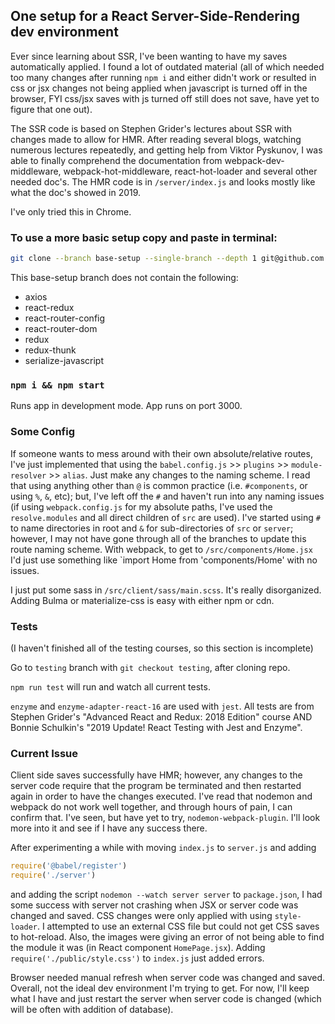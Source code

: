## One setup for a React Server-Side-Rendering dev environment

Ever since learning about SSR, I've been wanting to have my saves automatically applied. I found a lot of outdated material
(all of which needed too many changes after running `npm i` and either didn't work or resulted in css or jsx changes not being
applied when javascript is turned off in the browser, FYI css/jsx saves with js turned off still does not save, have yet to figure that one out).

The SSR code is based on Stephen Grider's lectures about SSR with changes made to allow for HMR. After reading several
blogs, watching numerous lectures repeatedly, and getting help from Viktor Pyskunov, I was able to finally comprehend the
documentation from webpack-dev-middleware, webpack-hot-middleware, react-hot-loader and several other needed doc's. The HMR code is in `/server/index.js` and looks mostly like what the doc's showed in 2019.

I've only tried this in Chrome.

### To use a more basic setup copy and paste in terminal:

```sh
git clone --branch base-setup --single-branch --depth 1 git@github.com:justin0979/SSR_HMR.git
```

This base-setup branch does not contain the following:

- axios
- react-redux
- react-router-config
- react-router-dom
- redux
- redux-thunk
- serialize-javascript

### `npm i && npm start`

Runs app in development mode.
App runs on port 3000.

### Some Config

If someone wants to mess around with their own absolute/relative routes, I've just implemented that using the `babel.config.js` >> `plugins` >> `module-resolver` >> `alias`. Just make any changes to the naming scheme.
I read that using anything other than `@` is common practice (i.e. `#components`, or using `%`, `&`, etc); but, I've left off the `#` and haven't run into any naming issues (if using `webpack.config.js` for my absolute paths, I've used the `resolve.modules` and all direct children of `src` are used). I've started using `#` to name directories in root and `&` for sub-directories of `src` or `server`; however, I may not have gone through all of the branches to update this route naming scheme. With webpack, to get to `/src/components/Home.jsx` I'd just use something like `import Home from 'components/Home' with no issues.

I just put some sass in `/src/client/sass/main.scss`. It's really disorganized. Adding Bulma or materialize-css is easy with either npm or cdn.

### Tests

(I haven't finished all of the testing courses, so this section is incomplete)

Go to `testing` branch with `git checkout testing`, after cloning repo.

`npm run test` will run and watch all current tests.

`enzyme` and `enzyme-adapter-react-16` are used with `jest`.
All tests are from Stephen Grider's "Advanced React and Redux: 2018 Edition" course AND Bonnie Schulkin's
"2019 Update! React Testing with Jest and Enzyme".

### Current Issue

Client side saves successfully have HMR; however, any changes to the server code require that the program be terminated and then restarted again in order to have the changes executed. I've read that nodemon and webpack do not work well together, and through hours of pain, I can confirm that. I've seen, but have yet to try, `nodemon-webpack-plugin`. I'll look more into it and see if I have any success there.

After experimenting a while with moving `index.js` to `server.js` and adding

```javascript
require('@babel/register')
require('./server')
```

and adding the script `nodemon --watch server server` to `package.json`, I had some success with server not crashing when JSX or server code was changed and saved. CSS changes were only applied with using `style-loader`. I attempted to use an external CSS file but could not get CSS saves to hot-reload. Also, the images were giving an error of not being able to find the module it was (in React component `HomePage.jsx`). Adding `require('./public/style.css')` to `index.js` just added errors.

Browser needed manual refresh when server code was changed and saved. Overall, not the ideal dev environment I'm trying to get. For now, I'll keep what I have and just restart the server when server code is changed (which will be often with addition of database).
